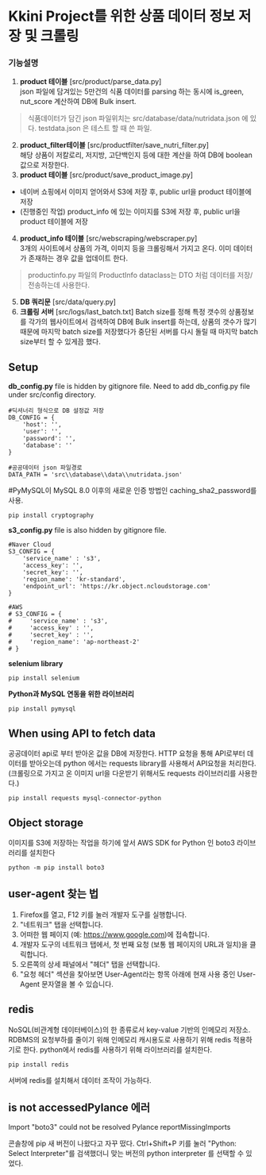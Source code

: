 # Kkini Project를 위한 상품 데이터 정보 저장 및 크롤링 

### 기능설명

1. **product 테이블** [src/product/parse_data.py]     
json 파일에 담겨있는 5만건의 식품 데이터를 parsing 하는 동시에 is_green, nut_score 계산하여 DB에 Bulk insert.   
> 식품데이터가 담긴 json 파일위치는 src/database/data/nutridata.json 에 있다. testdata.json 은 테스트 할 때 쓴 파일.
2. **product_filter테이블** [src/productfilter/save_nutri_filter.py]     
해당 상품이 저칼로리, 저지방, 고단백인지 등에 대한 계산을 하여 DB에 boolean 값으로 저장한다.
3. **product 테이블** [src/product/save_product_image.py]     
- 네이버 쇼핑에서 이미지 얻어와서 S3에 저장 후, public url을 product 테이블에 저장
- (진행중인 작업) product_info 에 있는 이미지를 S3에 저장 후, public url을 product 테이블에 저장
4. **product_info 테이블** [src/webscraping/webscraper.py]     
3개의 사이트에서 상품의 가격, 이미지 등을 크롤링해서 가지고 온다. 이미 데이터가 존재하는 경우 값을 업데이트 한다. 
> productinfo.py 파일의 ProductInfo dataclass는 DTO 처럼 데이터를 저장/전송하는데 사용한다. 
5. **DB 쿼리문** [src/data/query.py]    
6. **크롤링 서버** [src/logs/last_batch.txt]
Batch size를 정해 특정 갯수의 상품정보를 각가의 웹사이트에서 검색하여 DB에 Bulk insert를 하는데, 상품의 갯수가 많기 때문에 마지막 batch size를 저장했다가 중단된 서버를 다시 돌릴 때 마지막 batch size부터 할 수 있게끔 했다. 


## Setup

**db_config.py** file is hidden by gitignore file. Need  to add db_config.py file under src/config directory.
```
#딕셔너리 형식으로 DB 설정값 저장 
DB_CONFIG = {
    'host': '',
    'user': '',
    'password': '',
    'database': ''
}

#공공데이터 json 파일경로
DATA_PATH = 'src\\database\\data\\nutridata.json'
```

#PyMySQL이 MySQL 8.0 이후의 새로운 인증 방법인 caching_sha2_password를 사용.
```
pip install cryptography
```

**s3_config.py** file is also hidden by gitignore file. 

```
#Naver Cloud
S3_CONFIG = {
    'service_name' : 's3',
    'access_key': '',
    'secret_key': '',
    'region_name': 'kr-standard',
    'endpoint_url': 'https://kr.object.ncloudstorage.com'
}
```

```
#AWS
# S3_CONFIG = {
#     'service_name' : 's3',
#     'access_key' : '',
#     'secret_key' : '',
#     'region_name': 'ap-northeast-2'
# }
```

**selenium library**
```
pip install selenium
```

**Python과 MySQL 연동을 위한 라이브러리**
```
pip install pymysql
```

## When using API to fetch data
공공데이터 api로 부터 받아온 값을 DB에 저장한다. 
HTTP 요청을 통해 API로부터 데이터를 받아오는데 python 에서는 requests library를 사용해서 API요청을 처리한다.(크롤링으로 가지고 온 이미지 url을 다운받기 위해서도 requests 라이브러리를 사용한다.)
```
pip install requests mysql-connector-python
```

## Object storage 
이미지를 S3에 저장하는 작업을 하기에 앞서 AWS SDK for Python 인 boto3 라이브러리를 설치한다
```
python -m pip install boto3
```


## user-agent 찾는 법
1. Firefox를 열고, F12 키를 눌러 개발자 도구를 실행합니다.<br>
2. "네트워크" 탭을 선택합니다.<br>
3. 어떠한 웹 페이지 (예: https://www.google.com)에 접속합니다.<br>
4. 개발자 도구의 네트워크 탭에서, 첫 번째 요청 (보통 웹 페이지의 URL과 일치)을 클릭합니다.<br>
5. 오른쪽의 상세 패널에서 "헤더" 탭을 선택합니다.<br>
6. "요청 헤더" 섹션을 찾아보면 User-Agent라는 항목 아래에 현재 사용 중인 User-Agent 문자열을 볼 수 있습니다.


## redis
NoSQL(비관계형 데이터베이스)의 한 종류로서 key-value 기반의 인메모리 저장소. RDBMS의 요청부하를 줄이기 위해 인메모리 캐시용도로 사용하기 위해 redis 적용하기로 한다. 
python에서 redis를 사용하기 위해 라이브러리를 설치한다.
```
pip install redis 
```
서버에 redis를 설치해서 데이터 조작이 가능하다.  


## is not accessedPylance 에러
Import "boto3" could not be resolved Pylance reportMissingImports

콘솔창에 pip 새 버전이 나왔다고 자꾸 떴다. Ctrl+Shift+P 키를 눌러 "Python: Select Interpreter"를 검색했더니 맞는 버전의 python interpreter 를 선택할 수 있었다. 